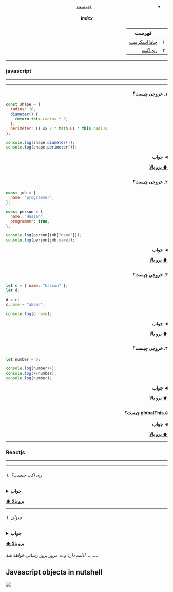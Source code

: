 <div dir="rtl" align="center">

- [فهرست](/README.md)

##### index

|     | فهرست                      |
| --- | -------------------------- |
| ۱   | [جاوااسکریپت](#javascript) |
| ۲   | [ری‌اکت](#reactjs)         |

</div>

---

### javascript

---

---

<div dir="rtl">

#### ۱. خروجی چیست؟

</div>

```javascript
const shape = {
  radius: 10,
  diameter() {
    return this.radius * 2;
  },
  perimeter: () => 2 * Math.PI * this.radius,
};

console.log(shape.diameter());
console.log(shape.perimeter());
```

<div dir="rtl">
<details><summary><b>جواب</b></summary>
<p>

### 20

### NAN

<div dir="rtl">
توضیح : همانطور که می بینید مقدار ‍‍‍diameter‍  یک فانکشن معمولی است
و مقدار perimeter یک arrow فانکش است

در فانکشن معمولی کلمه کلیدی ‍`this` به آبجکت shape اشاره می کند
اما در arrow فانکشن به آبجکت window اشاره دارد که در آن radius وجود ندارد

</div>
</p>
</details>

**[⬆ برو بالا](#index)**

## </div>

<div dir="rtl">

#### ۲. خروجی چیست؟

</div>

```javascript
const job = {
  name: "programmer",
};

const person = {
  name: "Hassan",
  programmer: true,
};

console.log(person[job["name"]]);
console.log(person[job.name]);
```

<div dir="rtl">
<details><summary><b>جواب</b></summary>
<p>

### true

### true

</p>
</details>

**[⬆ برو بالا](#index)**

## </div>

<div dir="rtl">

#### ۳. خروجی چیست؟

</div>

```javascript
let c = { name: "hassan" };
let d;

d = c;
c.name = "akbar";

console.log(d.name);
```

<div dir="rtl">
<details><summary><b>جواب</b></summary>
<p>

### akbar

<div dir="rtl">
در جاوااسکریپت تمام آبجکت ها با ریفرنس ذخیره می شوند لذا یک آبجکت را مساوی آبجکت دیگر قرار می دهیم در فضای حافظه به یک مکان اشاره دارند
</div>

</p>
</details>

**[⬆ برو بالا](#index)**

## </div >

<div dir="rtl">

#### ۴. خروجی چیست؟

</div>

```javascript
let number = 0;

console.log(number++);
console.log(++number);
console.log(number);
```

<div dir="rtl">
<details><summary><b>جواب</b></summary>
<p>

##### 0 (اول مقدار قبلی نشان داده می شود یعنی صفر و بعد اضافه می شود الان مقدار ۱ است اما صفر نشان داده میشود)

##### 2 (مقدار اضافه می شود بعد نشان داده می شود یعنی ۲ و الان مقدار ۲ است)

##### 2

</p>
</details>

**[⬆ برو بالا](#index)**

## </div>

<div dir="rtl">

#### ۵.globalThis چیست؟

</div>
<div dir="rtl">
<details><summary><b>جواب</b></summary>
<p>

globalThis آبجکت گلوبال کانتکس جاری را به ما بر می گرداند

- در مرورگر window

* در nodejs گلوبال یا global

* در ورکر ها self

</p>
</details>

**[⬆ برو بالا](#index)**

</div>

---

### Reactjs

---

---

###### ۱. ری اکت چیست؟

<details><summary><b>جواب</b></summary>
<p>

<div dir="rtl">
ری اکت یک کتابخانه فرانت اند اوپن سورس جاوااسکریپت است که برای ساخت رابط کاربری خصوصا برای اپلکیشن های تک صفه ای بکار می رود.

ری اکت در فیسبوک در سال ۲۰۱۱ ایجاد شد و تا به امروز در حال گسترش است

</div>
</p>
</details>

**[⬆ برو بالا](#index)**

---

###### ۱. سوال

<details><summary><b>جواب</b></summary>
<p>

<div dir="rtl">
شرح
</div>
</p>
</details>

**[⬆ برو بالا](#index)**

###### ادامه دارد و به مرور بروز رسانی خواهد شد ..........

## Javascript objects in nutshell

<img src="https://pbs.twimg.com/media/EiMvuJCU4AcwIpQ?format=jpg&name=4096x4096">
